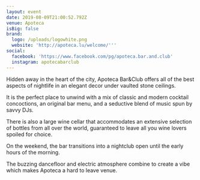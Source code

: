 ```yaml
---
layout: event
date: 2019-08-09T21:00:52.792Z
venue: Apoteca
isBig: false
brand:
  logo: /uploads/logowhite.png
  website: 'http://apoteca.lu/welcome/'''
social:
  facebook: 'https://www.facebook.com/pg/apoteca.bar.and.club'
  instagram: apotecabarclub
---
```

Hidden away in the heart of the city, Apoteca Bar&Club offers all of the best aspects of nightlife in an elegant decor under vaulted stone ceilings. 

It is the perfect place to unwind with a mix of classic and modern cocktail concoctions, an original bar menu, and a seductive blend of music spun by savvy DJs.

There is also a large wine cellar that accommodates an extensive selection of bottles from all over the world, guaranteed to leave all you wine lovers spoiled for choice.

On the weekend, the bar transitions into a nightclub open until the early hours of the morning. 

The buzzing dancefloor and electric atmosphere combine to create a vibe which makes Apoteca a hard to leave venue.
